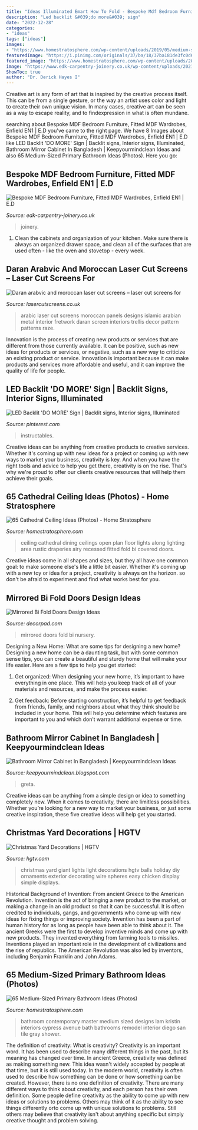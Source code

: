 ```yaml
---
title: "Ideas Illuminated Emart How To Fold - Bespoke Mdf Bedroom Furniture, Fitted Mdf Wardrobes, Enfield En1"
description: "Led backlit &#039;do more&#039; sign"
date: "2022-12-28"
categories:
- "ideas"
tags: ["ideas"]
images:
- "https://www.homestratosphere.com/wp-content/uploads/2019/05/medium-sized-master-bathroom-hz-may24-2019-61-min.jpg"
featuredImage: "https://i.pinimg.com/originals/37/ba/18/37ba181de3fc0d64b61d525a80831632.jpg"
featured_image: "https://www.homestratosphere.com/wp-content/uploads/2019/05/medium-sized-master-bathroom-hz-may24-2019-61-min.jpg"
image: "https://www.edk-carpentry-joinery.co.uk/wp-content/uploads/2021/03/modern-mdf-wardrobe-with-drawers-and-white-interior.jpg"
ShowToc: true
author: "Dr. Derick Hayes I"
---
```



Creative art is any form of art that is inspired by the creative process itself. This can be from a single gesture, or the way an artist uses color and light to create their own unique vision. In many cases, creative art can be seen as a way to escape reality, and to findexpression in what is often mundane.

	

		
searching about Bespoke MDF Bedroom Furniture, Fitted MDF Wardrobes, Enfield EN1 | E.D you've came to the right page. We have 8 Images about Bespoke MDF Bedroom Furniture, Fitted MDF Wardrobes, Enfield EN1 | E.D like LED Backlit &#039;DO MORE&#039; Sign | Backlit signs, Interior signs, Illuminated, Bathroom Mirror Cabinet In Bangladesh | Keepyourmindclean Ideas and also 65 Medium-Sized Primary Bathroom Ideas (Photos). Here you go:
		
    
## Bespoke MDF Bedroom Furniture, Fitted MDF Wardrobes, Enfield EN1 | E.D

<img loading=lazy src="https://www.edk-carpentry-joinery.co.uk/wp-content/uploads/2021/03/modern-mdf-wardrobe-with-drawers-and-white-interior.jpg" onerror="this.onerror=null;this.src='https://tse2.mm.bing.net/th?id=OIP.N6IrW8_65YdyzEdsQE4ztAHaLH&amp;pid=15.1';" alt="Bespoke MDF Bedroom Furniture, Fitted MDF Wardrobes, Enfield EN1 | E.D">

_Source: edk-carpentry-joinery.co.uk_

>joinery. 

	

1. Clean the cabinets and organization of your kitchen. Make sure there is always an organized drawer space, and clean all of the surfaces that are used often - like the oven and stovetop - every week.

    
## Daran Arabvic And Moroccan Laser Cut Screens – Laser Cut Screens For

<img loading=lazy src="http://lasercutscreens.co.uk/wp-content/uploads/2016/03/RAZE-Arabic-laser-cut-metal-screens.jpg" onerror="this.onerror=null;this.src='https://tse2.mm.bing.net/th?id=OIP.rS232fn5cMc7yb2RWowRygHaG4&amp;pid=15.1';" alt="Daran arabvic and moroccan laser cut screens – laser cut screens for">

_Source: lasercutscreens.co.uk_

>arabic laser cut screens moroccan panels designs islamic arabian metal interior fretwork daran screen interiors trellis decor pattern patterns raze. 

	

Innovation is the process of creating new products or services that are different from those currently available. It can be positive, such as new ideas for products or services, or negative, such as a new way to criticize an existing product or service. Innovation is important because it can make products and services more affordable and useful, and it can improve the quality of life for people.

    
## LED Backlit &#039;DO MORE&#039; Sign | Backlit Signs, Interior Signs, Illuminated

<img loading=lazy src="https://i.pinimg.com/originals/37/ba/18/37ba181de3fc0d64b61d525a80831632.jpg" onerror="this.onerror=null;this.src='https://tse2.mm.bing.net/th?id=OIP.LPYYphNW2syNvTg-xZK2rAHaE6&amp;pid=15.1';" alt="LED Backlit &#039;DO MORE&#039; Sign | Backlit signs, Interior signs, Illuminated">

_Source: pinterest.com_

>instructables. 

	

Creative ideas can be anything from creative products to creative services. Whether it's coming up with new ideas for a project or coming up with new ways to market your business, creativity is key. And when you have the right tools and advice to help you get there, creativity is on the rise. That's why we're proud to offer our clients creative resources that will help them achieve their goals.

    
## 65 Cathedral Ceiling Ideas (Photos) - Home Stratosphere

<img loading=lazy src="https://www.homestratosphere.com/wp-content/uploads/2019/06/dining-cceiling-june62019.jpg" onerror="this.onerror=null;this.src='https://tse4.mm.bing.net/th?id=OIP.ttZ2e-OsvvXEoyYJXdlnhAHaE8&amp;pid=15.1';" alt="65 Cathedral Ceiling Ideas (Photos) - Home Stratosphere">

_Source: homestratosphere.com_

>ceiling cathedral dining ceilings open plan floor lights along lighting area rustic draperies airy recessed fitted fold bi covered doors. 

	

Creative ideas come in all shapes and sizes, but they all have one common goal: to make someone else's life a little bit easier. Whether it's coming up with a new toy or idea for a project, creativity is always on the horizon. so don't be afraid to experiment and find what works best for you.

    
## Mirrored Bi Fold Doors Design Ideas

<img loading=lazy src="https://cdn.decorpad.com/photos/2015/09/12/m_nursery-mirrored-closet-doors-iron-crib-caitlin-wilson-black-spotted-rug.jpg" onerror="this.onerror=null;this.src='https://tse3.mm.bing.net/th?id=OIP.hABRfiwKt9dlEO47qJ9pmwD6D6&amp;pid=15.1';" alt="Mirrored Bi Fold Doors Design Ideas">

_Source: decorpad.com_

>mirrored doors fold bi nursery. 

	

Designing a New Home: What are some tips for designing a new home?
Designing a new home can be a daunting task, but with some common sense tips, you can create a beautiful and sturdy home that will make your life easier. Here are a few tips to help you get started:
1. Get organized: When designing your new home, it’s important to have everything in one place. This will help you keep track of all of your materials and resources, and make the process easier.

2. Get feedback: Before starting construction, it’s helpful to get feedback from friends, family, and neighbors about what they think should be included in your home. This will help you determine which features are important to you and which don’t warrant additional expense or time.


    
## Bathroom Mirror Cabinet In Bangladesh | Keepyourmindclean Ideas

<img loading=lazy src="https://i.pinimg.com/originals/bd/e8/8c/bde88c7a3682e46000f305c63d6092ab.jpg" onerror="this.onerror=null;this.src='https://tse4.mm.bing.net/th?id=OIP.dmqSj-o4lfFngB547vIg1QHaLH&amp;pid=15.1';" alt="Bathroom Mirror Cabinet In Bangladesh | Keepyourmindclean Ideas">

_Source: keepyourmindclean.blogspot.com_

>greta. 

	

Creative ideas can be anything from a simple design or idea to something completely new. When it comes to creativity, there are limitless possibilities. Whether you’re looking for a new way to market your business, or just some creative inspiration, these five creative ideas will help get you started.

    
## Christmas Yard Decorations | HGTV

<img loading=lazy src="http://hgtvhome.sndimg.com/content/dam/images/hgtv/fullset/2014/8/8/1/Original_BPF-Holiday-House_exterior_yard-spheres_beauty3_v.jpg.rend.hgtvcom.966.1288.jpeg" onerror="this.onerror=null;this.src='https://tse4.mm.bing.net/th?id=OIP.4jTqT_t6SWzcTqJCtkgmRAHaJ4&amp;pid=15.1';" alt="Christmas Yard Decorations | HGTV">

_Source: hgtv.com_

>christmas yard giant lights light decorations hgtv balls holiday diy ornaments exterior decorating wire spheres easy chicken display simple displays. 

	

Historical Background of Invention: From ancient Greece to the American Revolution.
Invention is the act of bringing a new product to the market, or making a change in an old product so that it can be successful. It is often credited to individuals, gangs, and governments who come up with new ideas for fixing things or improving society. Invention has been a part of human history for as long as people have been able to think about it. The ancient Greeks were the first to develop inventive minds and come up with new products. They invented everything from farming tools to missiles. Inventions played an important role in the development of civilizations and the rise of republics. The American Revolution was also led by inventors, including Benjamin Franklin and John Adams.

    
## 65 Medium-Sized Primary Bathroom Ideas (Photos)

<img loading=lazy src="https://www.homestratosphere.com/wp-content/uploads/2019/05/medium-sized-master-bathroom-hz-may24-2019-61-min.jpg" onerror="this.onerror=null;this.src='https://tse2.mm.bing.net/th?id=OIP.tRXJZ_FDdBCWhA3aZV-SHQHaE7&amp;pid=15.1';" alt="65 Medium-Sized Primary Bathroom Ideas (Photos)">

_Source: homestratosphere.com_

>bathroom contemporary master medium sized designs lam kristin interiors cypress avenue bath bathrooms remodel interior diego san tile gray shower. 

	

The definition of creativity: What is creativity?
Creativity is an important word. It has been used to describe many different things in the past, but its meaning has changed over time. In ancient Greece, creativity was defined as making something new. This idea wasn't widely accepted by people at that time, but it is still used today. In the modern world, creativity is often used to describe how something can be done or how something can be created. However, there is no one definition of creativity. There are many different ways to think about creativity, and each person has their own definition. Some people define creativity as the ability to come up with new ideas or solutions to problems. Others may think of it as the ability to see things differently orto come up with unique solutions to problems. Still others may believe that creativity isn't about anything specific but simply creative thought and problem solving.

